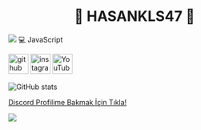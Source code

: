 <h1 align="center">👑 HASANKLS47 👑</h1>

<a href="https://discord.com/users/688863176850145424"><img src="https://cdn.discordapp.com/attachments/895715210130751489/902529579976101898/ddd.PNG"></a>
💻 JavaScript

[<img src='https://cdn.jsdelivr.net/npm/simple-icons@3.0.1/icons/github.svg' alt='github' height='40'>](https://github.com/hasankls47)  [<img src='https://cdn.jsdelivr.net/npm/simple-icons@3.0.1/icons/instagram.svg' alt='instagram' height='40'>](https://www.instagram.com/hasankls47/)  [<img src='https://cdn.jsdelivr.net/npm/simple-icons@3.0.1/icons/youtube.svg' alt='YouTube' height='40'>](https://www.youtube.com/channel/https://www.youtube.com/UCrzXXtSpZEfg8gv5DYO67Kw)

![GitHub stats](https://github-readme-stats.vercel.app/api?username=hasankls47&show_icons=true)  

[Discord Profilime Bakmak İçin Tıkla!](https://discord.com/users/688863176850145424)


![](https://komarev.com/ghpvc/?username=hasankls47&label=PROFILE+VIEWS)
